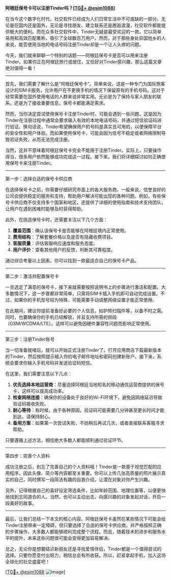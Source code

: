 **阿根廷保号卡可以注册Tinder吗？[[TG💪+ @esim1088](https://t.me/s/esim1088)]**

在当今这个数字化时代，社交软件已经成为人们日常生活中不可或缺的一部分。无论是在国内还是国外，无论是寻找朋友、建立联系还是邂逅浪漫，社交软件都能提供极大的便利。而在众多社交软件中，Tinder无疑是最受欢迎的一款。它以简单易用和高效匹配著称，吸引了全球数百万用户。然而，对于那些身处异国他乡的人来说，能否使用当地的电话号码注册Tinder却是一个让人头疼的问题。

今天，我们就来聊聊一个特别的话题——阿根廷保号卡是否可以用来注册Tinder。如果你正在阿根廷旅行或居住，又恰好对Tinder感兴趣，那么这篇文章绝对值得一看！

---

首先，我们需要了解什么是“阿根廷保号卡”。简单来说，这是一种专门为国际旅客设计的SIM卡服务，允许用户在不更换手机的情况下保留原有的手机号码。这对于经常需要在国外使用电话的人群来说非常实用。无论是为了保持与家人朋友的联系，还是为了接收重要信息，保号卡都能满足需求。

然而，当你决定尝试使用保号卡注册Tinder时，可能会遇到一些问题。这是因为Tinder在注册过程中通常会要求输入有效的本地电话号码，并通过短信验证码进行验证。换句话说，Tinder希望确保用户的号码是真实且可用的，以便保障平台的安全性和用户体验。而如果使用保号卡，可能会因为信号不稳定或者网络限制导致验证失败，从而无法完成注册。

当然，这并不意味着阿根廷保号卡完全不能用于注册Tinder。实际上，只要操作得当，很多用户依然能够成功完成这一过程。接下来，我们将详细探讨如何正确使用保号卡来注册Tinder。

---

第一步：选择合适的保号卡供应商

在选择保号卡之前，你需要仔细研究市面上的各大服务商。一般来说，信誉良好的公司会提供稳定的服务和支持，帮助用户解决可能出现的各种问题。例如，有些保号卡供应商不仅支持多个国家和地区，还提供了详细的使用指南和技术支持团队，让用户在遇到困难时能够及时获得帮助。

此外，在挑选保号卡时，还需要关注以下几个方面：

1. **覆盖范围**：确认该保号卡是否能够在阿根廷境内正常使用。
2. **费用结构**：了解套餐价格以及是否有隐藏收费项目。
3. **客服质量**：评估客服响应速度和服务态度。
4. **用户评价**：查看其他用户的反馈，判断其可靠程度。

通过综合考量以上因素，你可以找到一款最适合自己的保号卡产品。

---

第二步：激活并配置保号卡

一旦选定了满意的保号卡，接下来就需要按照说明书上的步骤进行激活和配置。大多数情况下，这一步骤都非常简单，只需将SIM卡插入手机即可自动完成设置。不过，如果你的手机型号较为特殊，可能需要手动调整网络设置才能正常使用。

在此期间，建议你提前准备好必要的个人信息，如护照扫描件等，以备不时之需。同时，也要确保你的手机已经解锁，并且支持所需的频段（GSM/WCDMA/LTE）。这样可以避免因硬件兼容性问题而影响正常使用。

---

第三步：注册Tinder账号

当一切准备就绪后，就可以开始正式注册Tinder了。打开应用商店下载最新版本的Tinder，然后按照提示输入你的电子邮件地址和密码创建新账户。接下来，系统会要求你输入手机号码并发送验证码短信。

在这里，我们需要注意以下几点：

1. **优先选择本地运营商**：尽量选择阿根廷当地知名的移动通信运营商提供的保号卡，这样可以提高成功率。
2. **检查网络连接**：确保你的设备处于良好的Wi-Fi环境下，避免因网络延迟导致验证码接收失败。
3. **耐心等待**：有时候，由于各种原因，验证码可能需要几分钟甚至更长时间才能到达，请保持耐心。
4. **备用方案**：如果第一次尝试失败，不妨稍后再试几次，或者直接联系客服寻求帮助。

只要遵循上述方法，相信绝大多数人都能顺利通过验证环节。

---

第四步：完善个人资料

成功注册之后，别忘了完善自己的个人资料哦！Tinder是一款基于视觉匹配的应用程序，因此头像、简介等内容都至关重要。你可以上传几张高质量的照片展示真实的自己，同时撰写一段简洁有趣的自我介绍，让潜在对象对你产生兴趣。

另外，记得根据自己的喜好设定筛选条件，比如年龄范围、地理位置等，以便更快地找到志同道合的人。当然，也可以主动出击，向感兴趣的对象发起对话，开启一段美好的故事。

---

最后，让我们总结一下本文的核心内容。阿根廷保号卡虽然在某些情况下可能会给Tinder注册带来一定障碍，但只要选择了合适的保号卡供应商，并严格按照正确的步骤操作，大多数人都能够顺利完成整个流程。而且，随着技术的进步和服务水平的提升，未来这些问题很可能会变得更加容易解决。

总之，无论你是想要结识新朋友还是寻找爱情伴侣，Tinder都是一个值得尝试的选择。只要你愿意付出努力，相信总会有所收获。所以，赶紧拿起手机，加入这场全球化的社交盛宴吧！

[[TG💪+ @esim1088](https://t.me/s/esim1088) ![Image](https://i.postimg.cc/4NQfJmqS/Snipaste-2025-05-13-00-14-12.png)]